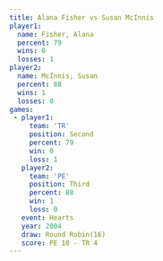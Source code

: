```yaml
---
title: Alana Fisher vs Susan McInnis
player1:              
  name: Fisher, Alana 
  percent: 79         
  wins: 0             
  losses: 1           
player2:              
  name: McInnis, Susan
  percent: 88         
  wins: 1             
  losses: 0           
games:
 - player1:          
     team: 'TR'      
     position: Second
     percent: 79     
     win: 0          
     loss: 1         
   player2:         
     team: 'PE'     
     position: Third
     percent: 88    
     win: 1         
     loss: 0        
   event: Hearts        
   year: 2004           
   draw: Round Robin(16)
   score: PE 10 - TR 4  
---
```

